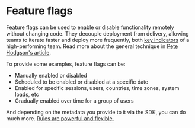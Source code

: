 # Feature flags

Feature flags can be used to enable or disable functionality remotely without changing code. They decouple deployment from delivery, allowing teams to iterate faster and deploy more frequently, both [key indicators](https://cloud.google.com/blog/products/devops-sre/using-the-four-keys-to-measure-your-devops-performance) of a high-performing team. Read more about the general technique in [Pete Hodgson's article](https://martinfowler.com/articles/feature-toggles.html).

To provide some examples, feature flags can be:

- Manually enabled or disabled
- Scheduled to be enabled or disabled at a specific date
- Enabled for specific sessions, users, countries, time zones, system loads, etc
- Gradually enabled over time for a group of users

And depending on the metadata you provide to it via the SDK, you can do much more. [Rules are powerful and flexible.](anatomy-of-rules.md)
